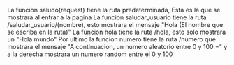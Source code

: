 La funcion saludo(request) tiene la ruta predeterminada, Esta es la que se mostrara al entrar a la pagina 
La funcion saludar_usuario tiene la ruta /saludar_usuario/(nombre), esto mostrara el mensaje "Hola (El nombre que se escriba en la ruta)"
La funcion hola tiene la ruta /hola, esto solo mostrara un "Hola mundo"
Por ultimo la funcion numero tiene la ruta /numero que mostrara el mensaje "A continuacion, un numero aleatorio entre 0 y 100 =" y a la derecha mostrara un numero random entre el 0 y 100
